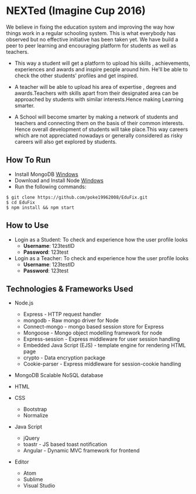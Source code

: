 # NEXTed (Imagine Cup 2016)

We believe in fixing the education system and improving the way how things work in a regular schooling system. This is what everybody has observed but no effective initiative has been taken yet. We have build a peer to peer learning and encouraging platform for students as well as teachers.

- This way a student will get a platform to upload his skills , achievements, experiences and awards and inspire people around him. He'll be able to check the other students' profiles and get inspired.

- A teacher will be able to upload his area of expertise , degrees and awards.Teachers with skills apart from their designated area can be approached by students with similar interests.Hence making Learning smarter.

- A School will become smarter by making a network of students and teachers and connecting them on the basis of their common interests. Hence overall development of students will take place.This way careers which are not appreciated nowadays or generally considered as risky careers will also get explored by students. 


## How To Run

- Install MongoDB [Windows](https://docs.mongodb.org/manual/tutorial/install-mongodb-on-windows/)
- Download and Install Node [Windows](https://nodejs.org/en/download/)
- Run the following commands: 
```
$ git clone https://github.com/poke19962008/EduFix.git
$ cd EduFix
$ npm install && npm start
```

## How to Use

- Login as a Student: To check and experience how the user profile looks
	- **Username**: 123testID
	- **Password**: 123test
- Login as a Teacher: To check and experience how the user profile looks
	- **Username**: 123testID
	- **Password**: 123test


## Technologies & Frameworks Used

- Node.js
  - Express - HTTP request handler
  - mongodb - Raw mongo driver for Node
  - Connect-mongo - mongo based session store for Express
  -  Mongoose - Mongo object modelling framework for node
  - Express-session - Express middleware for user session handling
  - Embedded Java Script (EJS) - template engine for rendering HTML page
  - crypto - Data encryption package
  - Cookie-parser - Express middleware for session-cookie handling
  
- MongoDB
   Scalable NoSQL database

- HTML
- CSS
  - Bootstrap
  - Normalize

- Java Script
  - jQuery
  - toastr - JS based toast notification
  - Angular - Dynamic MVC framework for frontend

- Editor
  - Atom
  - Sublime
  - Visual Studio
